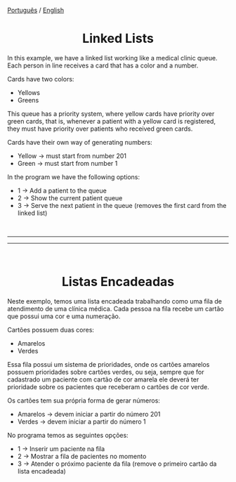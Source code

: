 [Português](#listas-encadeadas) / [English](#linked-lists)

<div style="text-align: center;">

# Linked Lists

</div>

In this example, we have a linked list working like a medical clinic queue. Each person in line receives a card that has a color and a number.

Cards have two colors:
* Yellows
* Greens

This queue has a priority system, where yellow cards have priority over green cards, that is, whenever a patient with a yellow card is registered, they must have priority over patients who received green cards. 

Cards have their own way of generating numbers:
* Yellow -> must start from number 201
* Green -> must start from number 1

In the program we have the following options:
* 1 -> Add a patient to the queue
* 2 -> Show the current patient queue
* 3 -> Serve the next patient in the queue (removes the first card from the linked list)

<br />

-------------------------------------------------- 

-------------------------------------------------- 

<br />

<div style="text-align: center;">

# Listas Encadeadas

</div>

Neste exemplo, temos uma lista encadeada trabalhando como uma fila de atendimento de uma clínica médica. Cada pessoa na fila recebe um cartão que possui uma cor e uma numeração.

Cartões possuem duas cores:
* Amarelos
* Verdes

Essa fila possui um sistema de prioridades, onde os cartões amarelos possuem prioridades sobre cartões verdes, ou seja, sempre que for cadastrado um paciente com cartão de cor amarela ele deverá ter prioridade sobre os pacientes que receberam o cartões de cor verde. 

Os cartões tem sua própria forma de gerar números:
* Amarelos -> devem iniciar a partir do número 201
* Verdes -> devem iniciar a partir do número 1

No programa temos as seguintes opções:
* 1 -> Inserir um paciente na fila
* 2 -> Mostrar a fila de pacientes no momento
* 3 -> Atender o próximo paciente da fila (remove o primeiro cartão da lista encadeada)